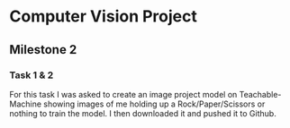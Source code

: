 # Computer Vision Project
## Milestone 2
### Task 1 & 2
For this task I was asked to create an image project model on Teachable-Machine showing images of me holding up a Rock/Paper/Scissors or nothing to train the model. I then downloaded it and pushed it to Github.